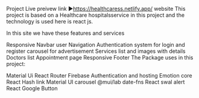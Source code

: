 Project Live preivew link ►https://healthcaress.netlify.app/ website This project is based on a Healthcare hospitalsservice in this project and the technology is used here is react js.

In this site we have these features and services

Responsive Navbar
user Navigation
Authentication system for login and register
carousel for advertisement
Services list and images with details
Doctors list
Appointment page
Responsive Footer
The Package uses in this project:

Material Ui
React Router
Firebase Authentication and hosting
Emotion core
React Hash link
Material UI carousel
@mui/lab
date-fns
React swal alert
React Google Button
